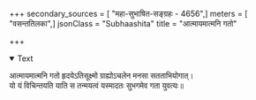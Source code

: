 +++
secondary_sources = [ "महा-सुभाषित-सङ्ग्रहः - 4656",]
meters = [ "वसन्ततिलका",]
jsonClass = "Subhaashita"
title = "आत्मायमात्मनि गतो"

+++

<details open><summary>Text</summary>

आत्मायमात्मनि गतो हृदयेऽतिसूक्ष्मो ग्राह्योऽचलेन मनसा सतताभियोगात्।  
यो यं विचिन्तयति याति स तन्मयत्वं यस्मादतः सुभगमेव गता युवत्यः॥
</details>
